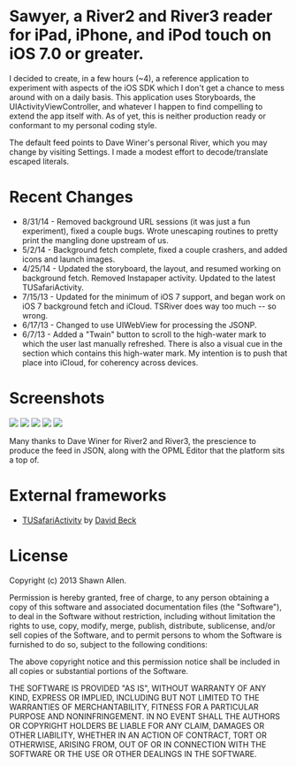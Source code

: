 Sawyer, a River2 and River3 reader for iPad, iPhone, and iPod touch on iOS 7.0 or greater.
===================

I decided to create, in a few hours (~4), a reference application to experiment with aspects of the iOS SDK which I don't get a chance to mess around with on a daily basis.  This application uses Storyboards, the UIActivityViewController, and whatever I happen to find compelling to extend the app itself with.  As of yet, this is neither production ready or conformant to my personal coding style.

The default feed points to Dave Winer's personal River, which you may change by visiting Settings.  I made a modest effort to decode/translate escaped literals.

Recent Changes
========

* 8/31/14 - Removed background URL sessions (it was just a fun experiment), fixed a couple bugs.  Wrote unescaping routines to pretty print the mangling done upstream of us.
* 5/2/14 - Background fetch complete, fixed a couple crashers, and added icons and launch images.
* 4/25/14 - Updated the storyboard, the layout, and resumed working on background fetch.  Removed Instapaper activity.  Updated to the latest TUSafariActivity.
* 7/15/13 - Updated for the minimum of iOS 7 support, and began work on iOS 7 background fetch and iCloud.  TSRiver does way too much -- so wrong.
* 6/17/13 - Changed to use UIWebView for processing the JSONP.
* 6/7/13 - Added a "Twain" button to scroll to the high-water mark to which the user last manually refreshed.  There is also a visual cue in the section which contains this high-water mark.  My intention is to push that place into iCloud, for coherency across devices.

Screenshots
========

![](https://raw.github.com/shawnallen/sawyer/master/images/sawyer.png)
![](https://raw.github.com/shawnallen/sawyer/master/images/item.png)
![](https://raw.github.com/shawnallen/sawyer/master/images/safari.png)
![](https://raw.github.com/shawnallen/sawyer/master/images/sawyer~ipad.png)
![](https://raw.github.com/shawnallen/sawyer/master/images/safari~ipad.png)

Many thanks to Dave Winer for River2 and River3, the prescience to produce the feed in JSON, along with the OPML Editor that the platform sits a top of.

External frameworks
=========================

* [TUSafariActivity](https://github.com/davbeck/TUSafariActivity) by [David Beck](https://github.com/davbeck)

License
=======

Copyright (c) 2013 Shawn Allen.

Permission is hereby granted, free of charge, to any person obtaining a copy of this software and associated documentation files (the "Software"), to deal in the Software without restriction, including without limitation the rights to use, copy, modify, merge, publish, distribute, sublicense, and/or sell copies of the Software, and to permit persons to whom the Software is furnished to do so, subject to the following conditions:

The above copyright notice and this permission notice shall be included in all copies or substantial portions of the Software.

THE SOFTWARE IS PROVIDED "AS IS", WITHOUT WARRANTY OF ANY KIND, EXPRESS OR IMPLIED, INCLUDING BUT NOT LIMITED TO THE WARRANTIES OF MERCHANTABILITY, FITNESS FOR A PARTICULAR PURPOSE AND NONINFRINGEMENT. IN NO EVENT SHALL THE AUTHORS OR COPYRIGHT HOLDERS BE LIABLE FOR ANY CLAIM, DAMAGES OR OTHER LIABILITY, WHETHER IN AN ACTION OF CONTRACT, TORT OR OTHERWISE, ARISING FROM, OUT OF OR IN CONNECTION WITH THE SOFTWARE OR THE USE OR OTHER DEALINGS IN THE SOFTWARE.

